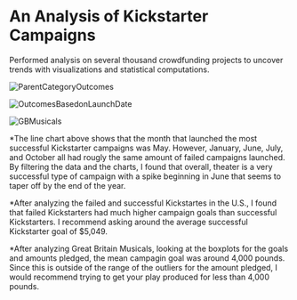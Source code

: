 # An Analysis of Kickstarter Campaigns
Performed analysis on several thousand crowdfunding projects to uncover trends with visualizations and statistical computations. 


![ParentCategoryOutcomes](/Desktop/bootcamp/Crowd_Funding_Analysis/ParentCategoryOutcomes.svg)

![OutcomesBasedonLaunchDate](/Desktop/bootcamp/Crowd_Funding_Analysis/OutcomesBasedonLaunchDate.svg)

![GBMusicals](/Desktop/bootcamp/Crowd_Funding_Analysis/GBMusicals.svg)

*The line chart above shows that the month that launched the most successful Kickstarter campaigns was May. However, January, June, July, and October all had rougly the same amount of failed campaigns launched. By filtering the data and the charts, I found that overall, theater is a very successful type of campaign with a spike beginning in June that seems to taper off by the end of the year. 

*After analyzing the failed and successful Kickstartes in the U.S., I found that failed Kickstarters had much higher campaign goals than successful Kickstarters. I recommend asking around the average successful Kickstarter goal of $5,049. 

*After analyzing Great Britain Musicals, looking at the boxplots for the goals and amounts pledged, the mean campagin goal was around 4,000 pounds. Since this is outside of the range of the outliers for the amount pledged, I would recommend trying to get your play produced for less than 4,000 pounds.  


